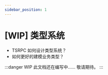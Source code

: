 ```yaml
---
sidebar_position: 1
---
```


# [WIP] 类型系统

- TSRPC 如何设计类型系统？
- 如何更好的建模业务类型？

:::danger WIP
此文档还在编写中…… 敬请期待。
:::
